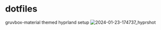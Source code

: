 # dotfiles
gruvbox-material themed hyprland setup 
![2024-01-23-174737_hyprshot](https://github.com/bassmm/dotfiles/assets/134802035/c3c60ebe-706b-4589-9dd0-b7698caecb1b)
